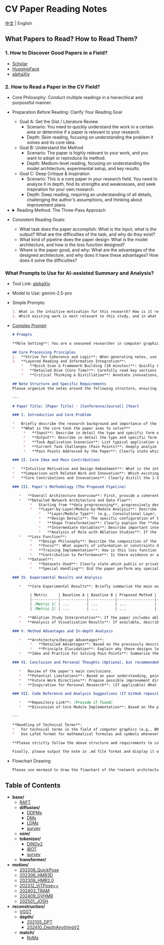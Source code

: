 # CV Paper Reading Notes

[中文](./README_CN.md) | English

## What Papers to Read? How to Read Them?

### 1. How to Discover Good Papers in a Field?

- [Scholar](https://www.scholar-inbox.com/)
- [HuggingFace](https://huggingface.co/papers/)
- [alphaXiv](https://www.alphaxiv.org/)

### 2. How to Read a Paper in the CV Field?

- Core Philosophy: Conduct multiple readings in a hierarchical and purposeful manner.
- Preparation Before Reading: Clarify Your Reading Goal
  - Goal A: Get the Gist / Literature Review
    - Scenario: You need to quickly understand the work in a certain area or determine if a paper is relevant to your research.
    - Depth: Skim reading, focusing on understanding the problem it solves and its core idea.
  - Goal B: Understand the Method
    - Scenario: The paper is highly relevant to your work, and you want to adopt or reproduce its method.
    - Depth: Medium-level reading, focusing on understanding the model architecture, experimental setup, and key results.
  - Goal C: Deep Critique & Inspiration
    - Scenario: This is a core paper in your research field. You need to analyze it in depth, find its strengths and weaknesses, and seek inspiration for your own research.
    - Depth: Deep reading, requiring an understanding of all details, challenging the author's assumptions, and thinking about improvement plans.
- <details>
  <summary>Reading Method: The Three-Pass Approach</summary>

  - **First Pass: Get a Bird's-Eye View, Build a Framework (5-10 minutes)**

    - Goal: Quickly assess the paper's relevance and build a high-level understanding. **Focus only on "what it is" and "how good it is."**
    - Reading Order and Content:
      1. **Title**: Quickly grasp the topic.
      2. **Abstract**: This is the essence of the paper. Read it carefully to find answers to:
         1. Context: What is the problem domain?
         2. Problem: What specific pain point does it address?
         3. Method: What core method does it propose?
         4. Results: How good are the results?
      3. **Figures & Tables**: **This is the soul of a CV paper.**
         1. Prioritize the Architecture Figure: It visualizes the model's structure more intuitively than text.
         2. Look at the Results Table: Find the main results table, focusing on their method (usually the bolded row) and comparing it with the State-of-the-Art (SOTA) or key baselines. Did the metrics improve or decline?
         3. Examine Qualitative Results: Look at the generated images, detection boxes, or segmentation results to get an intuitive feel for the performance.
      4. **Introduction**: Skim through, focusing on the **last paragraph**. Authors usually summarize their contributions here.
      5. **Conclusion**: Read it quickly. It restates the core ideas and findings and points to future research directions.
    - After the first pass, you should be able to answer:
      - What problem does this paper solve?
      - What is its core idea?
      - What are its main achievements?
      - Is this paper worth more of my time?

  - **Second Pass: Dive into Details, Understand the Method (approx. 1 hour)**

    - Goal: Understand the specific implementation details of the method. **Focus on "how it's done" and "how it's evaluated."**
    - Reading Order and Content:
      1. **Methodology / Approach**: This is the core of this pass.
         1. Carefully re-read the architecture diagram and align it with the text description to ensure you understand how data flows through the model.
         2. Focus on Key Modules: Authors will typically detail their innovations (e.g., a new attention module, a new loss function). Understand the input, output, and internal logic of these modules.
         3. Mark Unfamiliar Terms and Formulas: Don't get stuck on complex mathematical derivations for now. Mark them and try to understand the **physical meaning** (the purpose) of the formulas first.
      2. **Experiments / Implementation Details**:
         1. Datasets: Which public datasets did they use? (e.g., ImageNet, COCO)
         2. Evaluation Metrics: What metrics did they use to measure performance? (e.g., mAP, IoU, PSNR)
         3. Baselines: Who did they mainly compare against?
         4. Training Details: Learning rate, optimizer, data augmentation, etc. This information is crucial for reproduction.
      3. **Ablation Studies**: **This is an extremely important part of CV papers!**
         1. Authors use a "control variables" approach to remove or replace their proposed new modules one by one to prove that **each innovation is effective**. Reading this part carefully will give you a deep understanding of the author's design philosophy and the contribution of each component.
    - After the second pass, you should be able to:
      - Clearly explain to others how the model works.
      - Understand how the authors proved their method's effectiveness through experiments.
      - Have a rough plan for how to reproduce the paper.

  - **Third Pass: Critical Thinking, "Virtual-Replication" (1-N hours)**

    - Goal: Achieve an expert-level understanding, be able to critically evaluate the work, and draw inspiration from it. **Focus on "why" and "what if."**
    - Reading Order and Content:
      1. Deep Dive into Mathematical Details: Go back to the formulas you marked in the second pass and try to derive them from scratch. Make sure you understand every assumption.
      2. Critically Examine the Method and Experiments:
         1. Ask "why": **Why** did the authors design it this way? Are there better alternatives?
         2. Look for "loopholes": Is the experimental comparison fair? Are there signs of "hyperparameter tuning"? Do the reported metrics hide performance degradation in some aspects? Are there strong baselines they deliberately avoided comparing against?
         3. Consider Limitations: Under what circumstances might this method fail?
      3. Read the Related Work Section in Detail:
         1. After understanding the paper's work, go back and read the related work section carefully. This will help you to more clearly position this paper in the broader knowledge map of the field and understand its **true innovation**.
      4. Find Points of Inspiration:
         1. Ask "what if": **What if** I apply this module to my own task? **What if** I combine the strengths of method A and method B?
         2. Pay attention to the **Future Work** mentioned in the conclusion, as these are often good research directions.
    - After the third pass, you should be able to:
      - Evaluate the paper's strengths and weaknesses comprehensively, like a reviewer.
      - Generate new research ideas or know how to apply it to your projects.
      - (Ideally) Be able to start reproducing the paper's core code.

  </details>

- Consistent Reading Goals:
  - What task does the paper accomplish: What is the input, what is the output? What are the difficulties of the task, and why do they exist?
  - What kind of pipeline does the paper design: What is the model architecture, and how is the loss function designed?
  - Where is the paper good, and why: What are the advantages of the designed architecture, and why does it have these advantages? How does it solve the difficulties?

### What Prompts to Use for AI-assisted Summary and Analysis?

- Tool Link: [alphaXiv](https://www.alphaxiv.org/)
- Model to Use: gemini-2.5-pro
- Simple Prompts:
  ```markdown
  1. What is the intuitive motivation for this research? How is it reflected in the technical design?
  2. Which existing work is most relevant to this study, and in what key aspects has it been improved or innovated upon?
  ```
- [Complex Prompt](./.prompts/cv_paper_notes_en.md):
  ```markdown
  # Prompts
  
  **Role Setting**: You are a seasoned researcher in computer graphics, adept at extracting deep insights from academic papers and organizing notes with high coherence and logical rigor. Your goal is to generate an in-depth research note that is not only comprehensive but also easy to understand and review.
  
  ## Core Processing Principles
  1.  **Strive for Coherence and Logic**: When generating notes, use fluent narrative language as much as possible, reducing unnecessary bullet points and isolated paragraphs. Ensure natural transitions and logical connections between different analysis modules (such as task description, methodology, experiments, advantage analysis, etc.) to form a cohesive, in-depth interpretation.
  2.  **Layered Reading and Information Integration**:
      *   **Quick Scan & Framework Building (10 minutes)**: Quickly read the abstract, introduction, and conclusion to understand the paper's core contributions and general structure.
      *   **Detailed Dive (Core Time)**: Carefully read key sections such as methodology, experimental design, network architecture, and loss functions.
      *   **Critical Thinking & Distillation**: Annotate innovations, potential limitations, and reflect on their underlying principles and potential impact.
  
  ## Note Structure and Specific Requirements
  Please organize the notes around the following structure, ensuring that each part is detailed and coherent:
  
  ---
  
  # Paper Title: [Paper Title] - [Conference/Journal] [Year]
  
  ### I. Introduction and Core Problem
  
  *   Briefly describe the research background and importance of the paper.
  *   **What is the core task the paper aims to solve?**
       *   **Input**: Describe in detail the type and specific form of the input data. For example, is it a single/multiple images, point clouds, text descriptions, or something else? Please specify its **data dimension/shape** (e.g., `[Batch_size, Channels, Height, Width]` for images, `[Batch_size, Num_points, Feature_dim]` for point clouds). If the input design is special (e.g., specific encoding methods, multimodal input fusion), please explain it systematically.
       *   **Output**: Describe in detail the type and specific form of the output data, also specifying its **data dimension/shape**. For example, is it a generated image, 3D model, segmentation mask, transformation parameters, or something else?
       *   **Task Application Scenarios**: List typical application scenarios of this task in computer graphics or other related fields.
       *   **Current Task Challenges (Pain Points)**: Deeply analyze the main difficulties faced by the current task. Why do these become difficulties (e.g., high computational complexity, data sparsity, lack of realism, weak generalization ability, etc.)?
       *   **Pain Points Addressed by the Paper**: Clearly state which of the above difficulties this paper focuses on designing and improving.
  
  ### II. Core Idea and Main Contributions
  
  *   **Intuitive Motivation and Design Embodiment**: What is the intuitive motivation for this research? How is this motivation reflected in the paper's technical design?
  *   **Comparison with Related Work and Innovation**: Which existing work(s) is this research most related to? In what key aspects does it improve upon or propose new ideas compared to these related works?
  *   **Core Contributions and Innovations**: Clearly distill the 1-3 most significant core contributions and innovations of the paper.
  
  ### III. Paper's Methodology (The Proposed Pipeline)
  
     *   **Overall Architecture Overview**: First, provide a coherent paragraph describing the overall pipeline of the proposed method/model.
     *   **Detailed Network Architecture and Data Flow**:
          *   Starting from **data preprocessing**, progressively describe how data flows through the network to the final output.
          *   **Layer-by-Layer/Module-by-Module Analysis**: Describe the design of each key layer or module in the network in detail. This includes, but is not limited to:
              *   **Layer/Module Type**: (e.g., Convolutional Layer, Transformer Encoder, Attention Mechanism, Custom-designed Block, etc.).
              *   **Design Details**: The specific configuration of the layer/module (e.g., kernel size, stride, channel changes, activation functions, normalization methods). If a module is novel or crucial, explain its internal structure and working principle in detail.
              *   **Shape Transformation**: Clearly explain the **shape or dimension change** of the data after passing through each layer/module.
              *   **Intermediate Variables**: Describe important intermediate feature representations and their significance.
              *   **Analysis of Role with Ablation Studies**: If the paper includes ablation studies, combine the experimental results to explain the specific contribution and role of each key layer/module or data processing step to the final performance.
     *   **Loss Function**:
          *   **Design Philosophy**: Describe the composition of the loss function in detail. What parts does it consist of? What is the mathematical form of each part?
          *   **Focus**: What aspects of information or constraints does the loss function primarily focus on (e.g., pixel-level reconstruction, perceptual similarity, structural consistency, adversarial loss, etc.)?
          *   **Training Implementation**: How is this loss function applied during the training process? Are there special weighting or scheduling strategies?
          *   **Contribution to Performance**: Is there evidence or analysis in the paper demonstrating the specific contribution of this loss function design to the final performance?
     *   **Dataset**:
          *   **Datasets Used**: Clearly state which public or private datasets were used for training and evaluation.
          *   **Special Handling**: Did the paper perform any special preprocessing, data augmentation, filtering, or construction on the datasets? If so, describe the specific methods and their stated purpose or effect.
  
  ### IV. Experimental Results and Analysis
  
     *   **Core Experimental Results**: Briefly summarize the main experimental results, interpreting them in coherent language. Key comparison tables from the paper can be used for assistance, but the focus is on interpretation. Please strictly use the data from the paper and do not fabricate data.
  
          | Metric     | Baseline A | Baseline B | Proposed Method | Improvement |
          |------------|------------|------------|-----------------|-------------|
          | [Metric 1] | ...        | ...        | ...             | ...         |
          | [Metric 2] | ...        | ...        | ...             | ...         |
  
     *   **Ablation Study Interpretation**: If the paper includes ablation studies, interpret their results in detail, clarifying the necessity and contribution of each component of the model.
     *   **Analysis of Visualization Results**: If available, describe and analyze representative visualization results from the paper and how they demonstrate the effectiveness of the method.
  
  ### V. Method Advantages and In-depth Analysis
  
     *   **Architecture/Design Advantages**:
          *   **Detailed Advantages**: Based on the previously described network architecture, loss function, and other implementation details, deeply analyze why the proposed method has advantages. For example, is it due to more efficient feature extraction, a more robust optimization target, better adaptation to specific data patterns, or other reasons?
          *   **Principle Elucidation**: Explain why these designs lead to such advantages. What are the underlying principles?
     *   **Idea and Practice for Solving Pain Points**: Summarize the core idea through which the paper addresses its targeted pain points and how it effectively solves them in practice through specific model design, training strategies, etc.
  
  ### VI. Conclusion and Personal Thoughts (Optional, but recommended)
  
     *   Review of the paper's main conclusions.
     *   **Potential Limitations**: Based on your understanding, point out potential limitations or unresolved issues of the method.
     *   **Future Work Directions**: Propose possible improvement directions or future research ideas based on this work.
     *   **Inspiration for Personal Research**: (If applicable) What inspiration does this paper offer for your own research?
  
  ### VII. Code Reference and Analysis Suggestions (If GitHub repository is accessible)
  
     *   **Repository Link**: [Provide if found]
     *   **Discussion of Core Module Implementation**: Based on the paper's description, suggest which core modules in the codebase to focus on (e.g., novel network layers, key algorithm flows). If time permits and the code is readable, briefly discuss the consistency of the code implementation with the paper's description or key implementation techniques. If not conducting a detailed code analysis, suggest that the reader consult and focus on specific modules, for example: "Readers are advised to consult the author's provided code [link], focusing on the implementation of [Module A] and [Module B] to understand their specific working methods and parameter configurations."
  
  ---
  
  **Handling of Technical Terms**:
  *   For technical terms in the field of computer graphics (e.g., BRDF, Monte Carlo Path Tracing, SDF, NeRF, Voxelization, Mesh Processing, etc.), provide a brief and clear explanation or annotation upon their first appearance.
  *   Use LaTeX format for mathematical formulas and symbols whenever possible (do not use "`"), and annotate the meaning of key variables.
  
  **Please strictly follow the above structure and requirements to conduct an in-depth interpretation of this paper and generate a coherent, detailed, and insightful research note.**
  
  Finally, please output the note in .md file format and display it within a code block. 
  ```

- Flowchart Drawing:

  ```markdown
  Please use mermaid to draw the flowchart of the *network architecture and data flow* in the paper.
  ```

## Table of Contents

- **base/**
  - [RAFT](base/RAFT.md)
  - **diffusion/**
    - [DDPMs](base/diffusion/DDPMs.md)
    - [DMs](base/diffusion/DMs.md)
    - [LDMs](base/diffusion/LDMs.md)
    - [survey](base/diffusion/survey.md)
  - **ssm/**
  - **tokenizer/**
    - [DINOv2](base/tokenizer/DINOv2.md)
    - [iBOT](base/tokenizer/iBOT.md)
    - [survey](base/tokenizer/survey.md)
  - **transformer/**
- **motion/**
  - [202208_QuickPose](motion/202208_QuickPose.md)
  - [202306_HMR3D](motion/202306_HMR3D.md)
  - [202308_HMR2.0](motion/202308_HMR2.0.md)
  - [202312_ViTPose++](motion/202312_ViTPose++.md)
  - [202403_TRAM](motion/202403_TRAM.md)
  - [202409_GVHMR](motion/202409_GVHMR.md)
  - [202501_JOSH](motion/202501_JOSH.md)
- **reconstruction/**
  - [VGGT](reconstruction/VGGT.md)
  - **depth/**
    - [202105_DPT](reconstruction/depth/202105_DPT.md)
    - [202410_DepthAnythingV2](reconstruction/depth/202410_DepthAnythingV2.md)
  - **match/**
    - [RoMa](reconstruction/match/RoMa.md)
